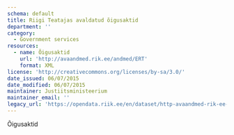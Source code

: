 ```yaml
---
schema: default
title: Riigi Teatajas avaldatud õigusaktid
department: ''
category:
  - Government services
resources:
  - name: Õigusaktid
    url: 'http://avaandmed.rik.ee/andmed/ERT'
    format: XML
license: 'http://creativecommons.org/licenses/by-sa/3.0/'
date_issued: 06/07/2015
date_modified: 06/07/2015
maintainer: Justiitsministeerium
maintainer_email: ''
legacy_url: 'https://opendata.riik.ee/en/dataset/http-avaandmed-rik-ee-andmed-ert'
---
```

Õigusaktid